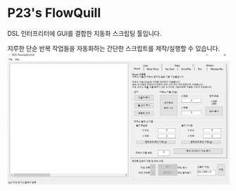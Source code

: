 # P23's FlowQuill
DSL 인터프리터에 GUI를 결합한 지동화 스크립팅 툴입니다.

지루한 단순 반복 작업들을 자동화하는 간단한 스크립트를 제작/실행할 수 있습니다.
![v0.4 preview](preview.png)
